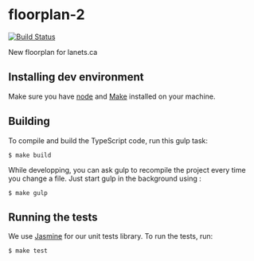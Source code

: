 # floorplan-2
[![Build Status](https://travis-ci.org/lanets/floorplan-2.svg?branch=master)](https://travis-ci.org/lanets/floorplan-2)

New floorplan for lanets.ca

## Installing dev environment

Make sure you have [node](https://nodejs.org/en/download/) and [Make](https://www.gnu.org/software/make/) installed on your machine.

## Building

To compile and build the TypeScript code, run this gulp task:
```
$ make build
```

While developping, you can ask gulp to recompile the project
every time you change a file. Just start gulp in the background using :
```
$ make gulp
```


## Running the tests

We use [Jasmine](https://jasmine.github.io/) for our unit tests library.
To run the tests, run:
```
$ make test
```

